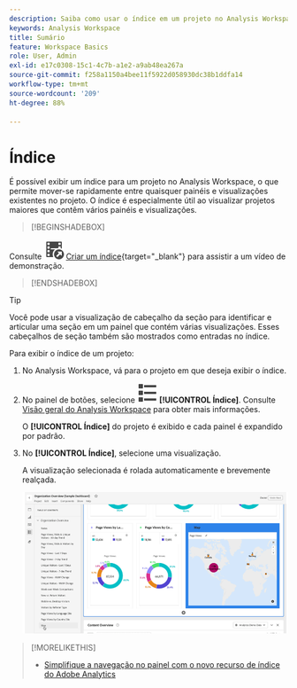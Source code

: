 ```yaml
---
description: Saiba como usar o índice em um projeto no Analysis Workspace para acessar rapidamente painéis e visualizações.
keywords: Analysis Workspace
title: Sumário
feature: Workspace Basics
role: User, Admin
exl-id: e17c0308-15c1-4c7b-a1e2-a9ab48ea267a
source-git-commit: f258a1150a4bee11f5922d058930dc38b1ddfa14
workflow-type: tm+mt
source-wordcount: '209'
ht-degree: 88%

---
```


# Índice 

É possível exibir um índice para um projeto no Analysis Workspace, o que permite mover-se rapidamente entre quaisquer painéis e visualizações existentes no projeto.  O índice é especialmente útil ao visualizar projetos maiores que contêm vários painéis e visualizações.

>[!BEGINSHADEBOX]

Consulte ![VideoCheckedOut](/help/assets/icons/VideoCheckedOut.svg) [Criar um índice](https://video.tv.adobe.com/v/26990/?quality=12&learn=on){target="_blank"} para assistir a um vídeo de demonstração.

>[!ENDSHADEBOX]


>[!TIP]
>
>Você pode usar a visualização de cabeçalho da seção para identificar e articular uma seção em um painel que contém várias visualizações. Esses cabeçalhos de seção também são mostrados como entradas no índice.
>


Para exibir o índice de um projeto:

1. No Analysis Workspace, vá para o projeto em que deseja exibir o índice.

1. No painel de botões, selecione ![ViewList](/help/assets/icons/ViewList.svg) **[!UICONTROL Índice]**. Consulte [Visão geral do Analysis Workspace](/help/analyze/analysis-workspace/home.md) para obter mais informações.<br/>

   O **[!UICONTROL Índice]** do projeto é exibido e cada painel é expandido por padrão.

1. No **[!UICONTROL Índice]**, selecione uma visualização.<br/>

   A visualização selecionada é rolada automaticamente e brevemente realçada.

   ![Índice realçado](assets/toc-highlighted.png)


>[!MORELIKETHIS]
>
>* [Simplifique a navegação no painel com o novo recurso de índice do Adobe Analytics](https://experienceleaguecommunities.adobe.com/t5/adobe-analytics-blogs/simplify-dashboard-navigation-with-the-new-table-of-contents/ba-p/731284)



<!--
# Project table of contents

You can view a table of contents within each project in Analysis Workspace, allowing you to quickly move between any panels and visualizations that exist in the project. This is especially useful when viewing larger projects that contain many panels and visualizations.

>[!BEGINSHADEBOX]

See ![VideoCheckedOut](/help/assets/icons/VideoCheckedOut.svg) [Table of contents](https://video.tv.adobe.com/v/26990?quality=12&learn=on){target="_blank"} for a demo video.

>[!ENDSHADEBOX]



To view the table of contents on a project:

1. In Analysis Workspace, go to the project where you want to view the table of contents.

1. In the left nav, select the table of contents icon ![toc icon](assets/toc-icon.png). 

   The table of contents for the project is displayed, and each panel is expanded by default.

   ![Project TOC expanded](assets/project-toc-expanded.png)

1. In the table of contents, select a visualization to go to it within the project.
-->